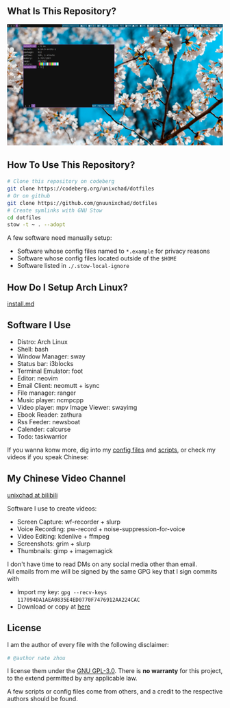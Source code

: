 ## What Is This Repository?
![screenshot01](./misc/screenshot01.png)

## How To Use This Repository?
```sh
# Clone this repository on codeberg
git clone https://codeberg.org/unixchad/dotfiles
# Or on github
git clone https://github.com/gnuunixchad/dotfiles
# Create symlinks with GNU Stow
cd dotfiles
stow -t ~ . --adopt
```
A few software need manually setup:
- Software whose config files named to `*.example` for privacy reasons
- Software whose config files located outside of the `$HOME`
- Software listed in `./.stow-local-ignore`

## How Do I Setup Arch Linux?
[install.md](./install.md)

## Software I Use
- Distro:               Arch Linux
- Shell:                bash
- Window Manager:       sway
- Status bar:           i3blocks
- Terminal Emulator:    foot
- Editor:               neovim
- Email Client:         neomutt + isync
- File manager:         ranger
- Music player:         ncmpcpp
- Video player:         mpv Image Viewer:         swayimg
- Ebook Reader:         zathura
- Rss Feeder:           newsboat
- Calender:             calcurse
- Todo:                 taskwarrior

If you wanna konw more, dig into my [config files](./.config) and
[scripts](.local/bin), or check my videos if you speak Chinese:

## My Chinese Video Channel
[unixchad at bilibili](https://space.bilibili.com/34569411)

Software I use to create videos:
- Screen Capture:   wf-recorder + slurp
- Voice Recording:  pw-record + noise-suppression-for-voice
- Video Editing:    kdenlive + ffmpeg
- Screenshots:      grim + slurp
- Thumbnails:       gimp + imagemagick

I don't have time to read DMs on any social media other than email.  
All emails from me will be signed by the same GPG key that I sign commits with  
- Import my key: `gpg --recv-keys 117094DA1AEA0835E4ED0770F7476912AA224CAC`
- Download or copy at [here](./unixchad.asc)

## License
I am the author of every file with the following disclaimer:
```sh
# @author nate zhou
```
I license them under the [GNU GPL-3.0](./LICENSE). There is **no
warranty** for this project, to the extend permitted by any applicable law.

A few scripts or config files come from others, and a credit to the respective
authors should be found.
